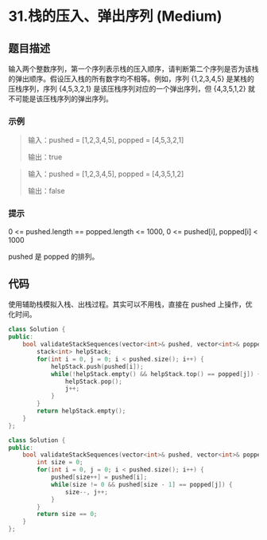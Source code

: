 # 31.栈的压入、弹出序列 (Medium)

## 题目描述

输入两个整数序列，第一个序列表示栈的压入顺序，请判断第二个序列是否为该栈的弹出顺序。假设压入栈的所有数字均不相等。例如，序列 {1,2,3,4,5} 是某栈的压栈序列，序列 {4,5,3,2,1} 是该压栈序列对应的一个弹出序列，但 {4,3,5,1,2} 就不可能是该压栈序列的弹出序列。

### 示例

> 输入：pushed = [1,2,3,4,5], popped = [4,5,3,2,1]
> 
> 输出：true

> 输入：pushed = [1,2,3,4,5], popped = [4,3,5,1,2]
> 
> 输出：false

### 提示

0 <= pushed.length == popped.length <= 1000, 0 <= pushed[i], popped[i] < 1000

pushed 是 popped 的排列。

## 代码

使用辅助栈模拟入栈、出栈过程。其实可以不用栈，直接在 pushed 上操作，优化时间。

```c++ tab="辅助栈"
class Solution {
public:
    bool validateStackSequences(vector<int>& pushed, vector<int>& popped) {
        stack<int> helpStack;
        for(int i = 0, j = 0; i < pushed.size(); i++) {
            helpStack.push(pushed[i]);
            while(!helpStack.empty() && helpStack.top() == popped[j]) {
                helpStack.pop();
                j++;
            }
        }
        return helpStack.empty();
    }
};
```

```c++ tab="优化"
class Solution {
public:
    bool validateStackSequences(vector<int>& pushed, vector<int>& popped) {
        int size = 0;
        for(int i = 0, j = 0; i < pushed.size(); i++) {
            pushed[size++] = pushed[i];
            while(size != 0 && pushed[size - 1] == popped[j]) {
                size--, j++;
            }
        }
        return size == 0;
    }
};
```